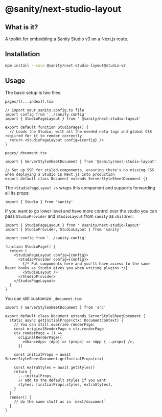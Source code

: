 # @sanity/next-studio-layout

## What is it?

A toolkit for embedding a Sanity Studio v3 on a Next.js route.

## Installation

```bash
npm install --save @sanity/next-studio-layout@studio-v3
```

## Usage

The basic setup is two files:

`pages/[[...index]].tsx`

```tsx
// Import your sanity.config.ts file
import config from '../sanity.config'
import { StudioPageLayout } from ' @sanity/next-studio-layout'

export default function StudioPage() {
  // Loads the Studio, with all the needed neta tags and global CSS reqiired for it to render correctly
  return <StudioPageLayout config={config} />
}
```

`pages/_document.tsx`

```tsx
import { ServerStyleSheetDocument } from '@sanity/next-studio-layout'

// Set up SSR for styled-components, ensuring there's no missing CSS when deploying a Studio in Next.js into production
export default class Document extends ServerStyleSheetDocument {}
```

The `<StudioPageLayout />` wraps this component and supports forwarding all its props:

```tsx
import { Studio } from 'sanity'
```

If you want to go lower level and have more control over the studio you can pass `StudioProvider` and `StudioLayout` from `sanity` as `children`:

```tsx
import { StudioPageLayout } from ' @sanity/next-studio-layout'
import { StudioProvider, StudioLayout } from 'sanity'

import config from '../sanity.config'

function StudioPage() {
  return (
    <StudioPageLayout config={config}>
      <StudioProvider config={config}>
        {/* Put components here and you'll have access to the same React hooks as Studio gives you when writing plugins */}
        <StudioLayout />
      </StudioProvider>
    </StudioPageLayout>
  )
}
```

You can still customize `_document.tsx`:

```tsx
import { ServerStyleSheetDocument } from 'src'

export default class Document extends ServerStyleSheetDocument {
  static async getInitialProps(ctx: DocumentContext) {
    // You can still override renderPage:
    const originalRenderPage = ctx.renderPage
    ctx.renderPage = () =>
      originalRenderPage({
        enhanceApp: (App) => (props) => <App {...props} />,
      })

    const initialProps = await ServerStyleSheetDocument.getInitialProps(ctx)

    const extraStyles = await getStyles()
    return {
      ...initialProps,
      // Add to the default styles if you want
      styles: [initialProps.styles, extraStyles],
    }
  }
  render() {
    // do the same stuff as in `next/document`
  }
}
```

